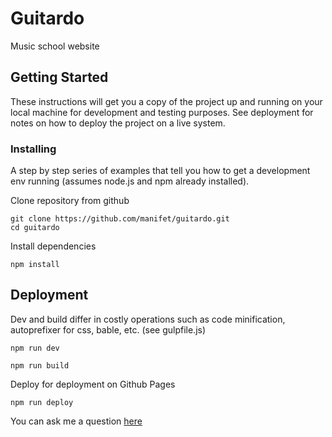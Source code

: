 # Guitardo

Music school website

## Getting Started

These instructions will get you a copy of the project up and running on your local machine for development and testing purposes. See deployment for notes on how to deploy the project on a live system.


### Installing

A step by step series of examples that tell you how to get a development env running (assumes node.js and npm already installed).

Сlone repository from github

```
git clone https://github.com/manifet/guitardo.git
cd guitardo
```

Install dependencies

```
npm install
```


## Deployment

Dev and build differ in costly operations such as code minification, autoprefixer for css, bable, etc. (see gulpfile.js)

```
npm run dev
```
```
npm run build
```
Deploy for deployment on Github Pages

```
npm run deploy
```

You can ask me a question [here](https://github.com/manifet/guitardo/issues)
